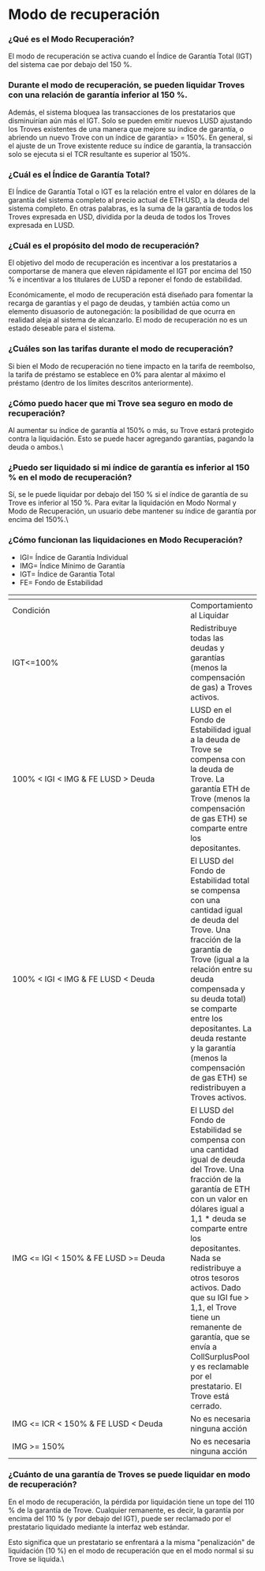 # Modo de recuperación

### ¿Qué es el Modo Recuperación?

El modo de recuperación se activa cuando el Índice de Garantía Total (IGT) del sistema cae por debajo del 150 %.

### Durante el modo de recuperación, se pueden liquidar Troves con una relación de garantía inferior al 150 %.

Además, el sistema bloquea las transacciones de los prestatarios que disminuirían aún más el IGT. Solo se pueden emitir nuevos LUSD ajustando los Troves existentes de una manera que mejore su índice de garantía, o abriendo un nuevo Trove con un índice de garantía> = 150%. En general, si el ajuste de un Trove existente reduce su índice de garantía, la transacción solo se ejecuta si el TCR resultante es superior al 150%.

### ¿Cuál es el Índice de Garantía Total?

El Índice de Garantía Total o IGT es la relación entre el valor en dólares de la garantía del sistema completo al precio actual de ETH:USD, a la deuda del sistema completo. En otras palabras, es la suma de la garantía de todos los Troves expresada en USD, dividida por la deuda de todos los Troves expresada en LUSD.

### ¿Cuál es el propósito del modo de recuperación?

El objetivo del modo de recuperación es incentivar a los prestatarios a comportarse de manera que eleven rápidamente el IGT por encima del 150 % e incentivar a los titulares de LUSD a reponer el fondo de estabilidad.

Económicamente, el modo de recuperación está diseñado para fomentar la recarga de garantías y el pago de deudas, y también actúa como un elemento disuasorio de autonegación: la posibilidad de que ocurra en realidad aleja al sistema de alcanzarlo. El modo de recuperación no es un estado deseable para el sistema.

### ¿Cuáles son las tarifas durante el modo de recuperación?

Si bien el Modo de recuperación no tiene impacto en la tarifa de reembolso, la tarifa de préstamo se establece en 0% para alentar al máximo el préstamo (dentro de los límites descritos anteriormente).

### ¿Cómo puedo hacer que mi Trove sea seguro en modo de recuperación?

Al aumentar su índice de garantía al 150% o más, su Trove estará protegido contra la liquidación. Esto se puede hacer agregando garantías, pagando la deuda o ambos.\


### ¿Puedo ser liquidado si mi índice de garantía es inferior al 150 % en el modo de recuperación?

Sí, se le puede liquidar por debajo del 150 % si el índice de garantía de su Trove es inferior al 150 %. Para evitar la liquidación en Modo Normal y Modo de Recuperación, un usuario debe mantener su índice de garantía por encima del 150%.\


### ¿Cómo funcionan las liquidaciones en Modo Recuperación?

* IGI= Índice de Garantía Individual
* IMG= Índice Mínimo de Garantía
* IGT= Índice de Garantia Total
* FE= Fondo de Estabilidad

<table data-header-hidden><thead><tr><th width="374"></th><th></th></tr></thead><tbody><tr><td>Condición</td><td>Comportamiento al Liquidar</td></tr><tr><td>IGT&#x3C;=100%</td><td>Redistribuye todas las deudas y garantías (menos la compensación de gas) a Troves activos.</td></tr><tr><td>100% &#x3C; IGI &#x3C; IMG &#x26; FE LUSD > Deuda</td><td>LUSD en el Fondo de Estabilidad igual a la deuda de Trove se compensa con la deuda de Trove. La garantía ETH de Trove (menos la compensación de gas ETH) se comparte entre los depositantes.</td></tr><tr><td>100% &#x3C; IGI &#x3C; IMG &#x26; FE LUSD &#x3C; Deuda</td><td>El LUSD del Fondo de Estabilidad total se compensa con una cantidad igual de deuda del Trove. Una fracción de la garantía de Trove (igual a la relación entre su deuda compensada y su deuda total) se comparte entre los depositantes. La deuda restante y la garantía (menos la compensación de gas ETH) se redistribuyen a Troves activos.</td></tr><tr><td>IMG &#x3C;= IGI &#x3C; 150% &#x26; FE LUSD >= Deuda</td><td>El LUSD del Fondo de Estabilidad se compensa con una cantidad igual de deuda del Trove. Una fracción de la garantía de ETH con un valor en dólares igual a 1,1 * deuda se comparte entre los depositantes. Nada se redistribuye a otros tesoros activos. Dado que su IGI fue > 1,1, el Trove tiene un remanente de garantía, que se envía a CollSurplusPool y es reclamable por el prestatario. El Trove está cerrado.</td></tr><tr><td>IMG &#x3C;= ICR &#x3C; 150% &#x26; FE LUSD &#x3C; Deuda</td><td>No es necesaria ninguna acción</td></tr><tr><td>IMG >= 150%</td><td>No es necesaria ninguna acción</td></tr></tbody></table>

### ¿Cuánto de una garantía de Troves se puede liquidar en modo de recuperación?

En el modo de recuperación, la pérdida por liquidación tiene un tope del 110 % de la garantía de Trove. Cualquier remanente, es decir, la garantía por encima del 110 % (y por debajo del IGT), puede ser reclamado por el prestatario liquidado mediante la interfaz web estándar.

Esto significa que un prestatario se enfrentará a la misma "penalización" de liquidación (10 %) en el modo de recuperación que en el modo normal si su Trove se liquida.\

